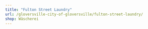 ```yaml
---
title: "Fulton Street Laundry"
url: /gloversville-city-of-gloversville/fulton-street-laundry/
shop: Wäscherei
---
```

